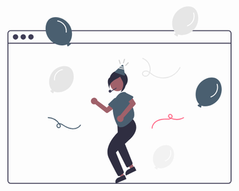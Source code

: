 
 <svg id="e1391a02-b104-4fff-b54c-6dc1d4c09514" data-name="Layer 1" xmlns="http://www.w3.org/2000/svg" width="745.05906" height="591.05208" viewBox="0 0 745.05906 591.05208"><path d="M930.9285,461.46987c15.3186-23.96513,9.4782-55.0636-6.80886-65.47434s-46.96376-2.65415-62.28236,21.311c-14.17924,22.18267-9.49527,50.929,3.44307,62.85967a1.97523,1.97523,0,0,0-.70389.25533l-3.78926,2.37508a2,2,0,0,0,.02143,3.40253l8.136,4.95793a2.00008,2.00008,0,0,0,3.03393-1.54065l.37356-4.45656a1.97975,1.97975,0,0,0-.02609-.46507C888.59206,491.52006,916.71842,483.70078,930.9285,461.46987Z" transform="translate(-227.47047 -154.47396)" fill="#4a5f70"/><path d="M923.14173,414.19293a32.91339,32.91339,0,0,1-19.618,40.51776c-1.78275.68722-1.00831,3.589.79752,2.89283a36.009,36.009,0,0,0,21.71334-44.20811c-.55865-1.8426-3.45518-1.05726-2.89284.79752Z" transform="translate(-227.47047 -154.47396)" fill="#fff"/><path d="M376.225,374.30947c15.81489-21.16406,44.75984-26.27184,59.14326-15.52381s17.68742,39.95392,1.87253,61.118c-14.63862,19.58994-41.16023,24.93262-55.76818,17.59323a1.83486,1.83486,0,0,1,.00857.69547l-.82357,4.07163a1.8578,1.8578,0,0,1-2.96466,1.09567l-6.97414-5.44847a1.85785,1.85785,0,0,1,.34561-3.14179l3.75151-1.78421a1.83983,1.83983,0,0,1,.41281-.12963C363.96884,420.95155,361.55454,393.942,376.225,374.30947Z" transform="translate(-227.47047 -154.47396)" fill="#e6e6e6"/><path d="M410.81811,366.31895a30.56471,30.56471,0,0,0-25.5986,33.4165c.17,1.78426-2.61783,1.77259-2.78668,0a33.42032,33.42032,0,0,1,27.64447-36.10364c1.75412-.29819,2.5079,2.38674.74081,2.68714Z" transform="translate(-227.47047 -154.47396)" fill="#fff"/><path d="M774.26285,673.12425c12.4296-19.44543,7.69066-44.6789-5.52474-53.12624s-38.10666-2.15359-50.53625,17.29184c-11.50512,17.99914-7.70452,41.324,2.79373,51.00468a1.60281,1.60281,0,0,0-.57115.20718l-3.07462,1.92715a1.62282,1.62282,0,0,0,.01739,2.76083l6.60156,4.0229a1.62288,1.62288,0,0,0,2.46175-1.2501l.30311-3.61607a1.60751,1.60751,0,0,0-.02117-.37736C739.91083,697.50714,762.73272,691.16253,774.26285,673.12425Z" transform="translate(-227.47047 -154.47396)" fill="#f2f2f2"/><path d="M962.11952,233.94857h-724.239a10.42158,10.42158,0,0,0-10.41,10.41V735.116a10.42159,10.42159,0,0,0,10.41,10.41h724.239a10.42159,10.42159,0,0,0,10.41-10.41V244.35857A10.42158,10.42158,0,0,0,962.11952,233.94857ZM969.55524,735.116a7.43864,7.43864,0,0,1-7.43572,7.43572h-724.239a7.43864,7.43864,0,0,1-7.43572-7.43572V244.35857a7.43865,7.43865,0,0,1,7.43572-7.43572h724.239a7.43865,7.43865,0,0,1,7.43572,7.43572Z" transform="translate(-227.47047 -154.47396)" fill="#3f3d56"/><rect x="1.48714" y="121.17409" width="742.08477" height="2.97429" fill="#3f3d56"/><circle cx="26.76859" cy="101.78176" r="8.92286" fill="#3f3d56"/><circle cx="52.42182" cy="101.78176" r="8.92286" fill="#3f3d56"/><circle cx="78.07505" cy="101.78176" r="8.92286" fill="#3f3d56"/><circle cx="369.64632" cy="244.28882" r="30.35368" fill="#2f2e41"/><polygon points="421.112 537.499 410.085 542.857 384.169 502.876 400.443 494.967 421.112 537.499" fill="#a0616a"/><path d="M630.96113,695.346H654.605a0,0,0,0,1,0,0V710.2329a0,0,0,0,1,0,0H616.07427a0,0,0,0,1,0,0v0A14.88686,14.88686,0,0,1,630.96113,695.346Z" transform="translate(-470.74558 193.90669) rotate(-25.91783)" fill="#2f2e41"/><path d="M626.58079,690.92777a4.60391,4.60391,0,0,1-1.0603-.124,4.68059,4.68059,0,0,1-3.09131-2.459l-29.58985-58.64649a4.85779,4.85779,0,0,1,1.18164-5.8584l16.47779-13.86035a4.55317,4.55317,0,0,1,4.08667-.94922,4.65063,4.65063,0,0,1,3.209,2.833l25.29248,63.50684a4.8122,4.8122,0,0,1-1.5874,5.65332l-12.18066,8.999A4.60735,4.60735,0,0,1,626.58079,690.92777Z" transform="translate(-227.47047 -154.47396)" fill="#2f2e41"/><polygon points="388.604 565.706 377.307 570.467 353.566 529.157 370.24 522.13 388.604 565.706" fill="#a0616a"/><path d="M597.89423,722.82965H621.5381a0,0,0,0,1,0,0v14.88687a0,0,0,0,1,0,0H583.00737a0,0,0,0,1,0,0v0A14.88686,14.88686,0,0,1,597.89423,722.82965Z" transform="translate(-463.79994 136.7347) rotate(-22.85176)" fill="#2f2e41"/><path d="M598.07469,720.04788a4.486,4.486,0,0,1-3.9087-2.28125c-4.11279-7.28515-15.24877-27.53418-29.79663-58.16113-17.26489-36.34766,20.97608-76.63281,28.81714-84.33887a3.49055,3.49055,0,0,0,1.03321-2.68359l-1.69825-30.57129a4.48949,4.48949,0,0,1,3.77271-4.69043l45.15332-7.3252a4.53993,4.53993,0,0,1,4.2146,1.59571c7.62817,9.25976,10.90552,19.2207,9.74072,29.60742-2.37793,21.20605-22.356,37.2168-24.62622,38.97266a3.17111,3.17111,0,0,0-.26489.22851L589.63816,639.3721a3.48028,3.48028,0,0,0-.82593,3.85352l25.28589,62.06543a4.48732,4.48732,0,0,1-1.533,5.3457l-11.84985,8.55762A4.511,4.511,0,0,1,598.07469,720.04788Z" transform="translate(-227.47047 -154.47396)" fill="#2f2e41"/><path d="M558.51438,509.82425a4.50267,4.50267,0,0,1-2.78833-.96094L519.29124,480.2305a10.24852,10.24852,0,0,1-1.03638.30469,10.99959,10.99959,0,1,1,8.19092-13.22461h0a10.62764,10.62764,0,0,1,.229,1.45117L557.821,491.39066l11.907-12.207,11.71142,15.332L561.125,508.99417A4.49184,4.49184,0,0,1,558.51438,509.82425Z" transform="translate(-227.47047 -154.47396)" fill="#a0616a"/><circle cx="365.96472" cy="257.79071" r="24.56103" fill="#a0616a"/><path d="M605.03172,557.10257a16.14834,16.14834,0,0,1-5.84888-1.04688,13.04792,13.04792,0,0,1-6.60034-5.68066c-7.58545-13.23535-23.93677-54.252-8.70874-84.708,10.25342-20.50781,21.59619-25.38281,29.30615-25.8623,7.11792-.43945,8.49634,1.13574,10.87451,7.54h0c1.31909,3.55176,3.884,8.6289,6.85425,14.50781,10.6626,21.10547,26.77612,53,13.29321,68.8623C629.64427,547.84085,615.761,557.10159,605.03172,557.10257Z" transform="translate(-227.47047 -154.47396)" fill="#4a5f70"/><path d="M585.1367,499.27152a3.27726,3.27726,0,0,1-1.9895-.67383l-19.14551-14.60938a3.28438,3.28438,0,0,1-.28614-4.97656l18.39991-17.72363a7.98794,7.98794,0,0,1,13.282,7.72363l-7.0752,27.78516a3.28631,3.28631,0,0,1-3.18554,2.47461Z" transform="translate(-227.47047 -154.47396)" fill="#4a5f70"/><path d="M602.69041,539.50882a11.03012,11.03012,0,0,1-10.5354-7.92969,11.00436,11.00436,0,0,1,8.70825-13.918h.00049a10.73921,10.73921,0,0,1,1.46338-.13867L634.821,477.39066,623.97,465.70023l16.022-10.748,13.20459,21.165a4.52219,4.52219,0,0,1-.46264,5.37988l-39.41382,44.09961a10.22789,10.22789,0,0,1,.24121,1.05273,11.00268,11.00268,0,0,1-10.23218,12.83985C603.116,539.502,602.90232,539.50882,602.69041,539.50882Z" transform="translate(-227.47047 -154.47396)" fill="#a0616a"/><path d="M624.34153,475.68753a3.29148,3.29148,0,0,1-2.79687-1.56152l-13.406-21.74707a8.01667,8.01667,0,0,1,.523-9.13282h0a8.02059,8.02059,0,0,1,9.8479-2.2041L644.155,453.86429a3.28426,3.28426,0,0,1,.65893,5.43945L626.468,474.90433A3.28292,3.28292,0,0,1,624.34153,475.68753Z" transform="translate(-227.47047 -154.47396)" fill="#4a5f70"/><path d="M573.43043,437.90518l17.23651-10.617-1.2611-2.04747-16.22836,9.996a4.80734,4.80734,0,1,0,.253,2.66843Z" transform="translate(-227.47047 -154.47396)" fill="#3f3d56"/><path d="M610.47047,374.32919s-11.5129,11.30754-36.50422,14.87777-5.35525,42.84232-5.35525,42.84232-7.14036-14.28077,7.14037-26.77643S610.47047,390.39508,610.47047,374.32919Z" transform="translate(-227.47047 -154.47396)" fill="#2f2e41"/><path d="M598.23378,366.32919s7.14036,24.99136,17.851,28.56154S621.44,435.94789,603.589,439.51817c0,0,15.17333-20.52858,6.24785-36.59447S595.55606,374.36216,598.23378,366.32919Z" transform="translate(-227.47047 -154.47396)" fill="#2f2e41"/><path d="M614.88063,384.79585a2.86924,2.86924,0,0,1-.326-.0897l-27.98653-9.55556a2.75162,2.75162,0,0,1-.97259-4.63L608.022,349.916a2.75146,2.75146,0,0,1,4.5681,1.52713l5.5597,30.16054a2.752,2.752,0,0,1-3.26917,3.19214Z" transform="translate(-227.47047 -154.47396)" fill="#4a5f70"/><polygon points="374.411 201.83 385.905 204.276 385.283 200.896 377.283 199.193 374.411 201.83" fill="#e6e6e6"/><polygon points="372.022 204.028 386.426 207.093 387.049 210.473 369.15 206.664 372.022 204.028" fill="#e6e6e6"/><path d="M597.34219,334.23341l3.66734,11.3443a1.53264,1.53264,0,0,0,1.84518,1.04766,1.51594,1.51594,0,0,0,1.04765-1.84518l-3.66734-11.3443a1.53263,1.53263,0,0,0-1.84517-1.04766,1.51593,1.51593,0,0,0-1.04766,1.84518Z" transform="translate(-227.47047 -154.47396)" fill="#ccc"/><path d="M615.15435,330.3847,611.66,342.26292c-.546,1.85591,2.34828,2.64863,2.89284.79752l3.49435-11.87822c.546-1.85591-2.34828-2.64863-2.89284-.79752Z" transform="translate(-227.47047 -154.47396)" fill="#ccc"/><path d="M628.08175,341.26015l-8.641,8.86771c-1.3501,1.38553.838,3.43908,2.18466,2.05713l8.641-8.8677c1.35011-1.38554-.838-3.43909-2.18466-2.05714Z" transform="translate(-227.47047 -154.47396)" fill="#ccc"/><path d="M767.94463,634.76349a26.70611,26.70611,0,0,1-15.91818,32.87633c-1.44653.55761-.81814,2.91209.64711,2.34726a29.21789,29.21789,0,0,0,17.61833-35.87071c-.45329-1.49509-2.80355-.85786-2.34726.64712Z" transform="translate(-227.47047 -154.47396)" fill="#fff"/><path d="M852.9285,224.46987c15.3186-23.96513,9.4782-55.0636-6.80886-65.47434s-46.96376-2.65415-62.28236,21.311c-14.17924,22.18267-9.49527,50.929,3.44307,62.85967a1.97523,1.97523,0,0,0-.70389.25533l-3.78926,2.37508a2,2,0,0,0,.02143,3.40253l8.136,4.95793a2.00008,2.00008,0,0,0,3.03393-1.54065l.37356-4.45656a1.97975,1.97975,0,0,0-.02609-.46507C810.59206,254.52006,838.71842,246.70078,852.9285,224.46987Z" transform="translate(-227.47047 -154.47396)" fill="#e6e6e6"/><path d="M845.14173,177.19293a32.91339,32.91339,0,0,1-19.618,40.51776c-1.78275.68722-1.00831,3.589.79752,2.89283a36.009,36.009,0,0,0,21.71334-44.20811c-.55865-1.8426-3.45518-1.05726-2.89284.79752Z" transform="translate(-227.47047 -154.47396)" fill="#fff"/><path d="M431.18823,212.99342c-17.02552-22.78417-48.18621-28.28295-63.67067-16.71216s-19.04139,43.01239-2.01588,65.79655c15.75921,21.08956,44.311,26.84122,60.03724,18.94a1.97522,1.97522,0,0,0-.00923.74872l.88662,4.38331a2,2,0,0,0,3.1916,1.17954l7.508-5.86554a2.00008,2.00008,0,0,0-.37207-3.3823l-4.03869-1.92079a1.98091,1.98091,0,0,0-.44441-.13955C444.38259,263.20594,446.98171,234.12883,431.18823,212.99342Z" transform="translate(-227.47047 -154.47396)" fill="#4a5f70"/><path d="M393.947,204.39122a32.90443,32.90443,0,0,1,27.55817,35.97453c-.183,1.92085,2.81822,1.90829,3,0a35.97864,35.97864,0,0,0-29.76065-38.86737c-1.8884-.321-2.69988,2.56945-.79752,2.89284Z" transform="translate(-227.47047 -154.47396)" fill="#fff"/><path d="M362.83843,526.49673A47.20026,47.20026,0,0,1,399.75665,548.365c1.11769,1.78672,2.57672,3.75024,1.803,5.94953a3.9116,3.9116,0,0,1-4.053,2.7069c-2.28122-.27762-3.75333-2.50927-4.03437-4.64761-.3188-2.42562,1.39242-4.32979,3.50509-5.231,5.16276-2.20219,10.37149,1.20118,14.57687,3.91738,9.58229,6.18907,20.1219,11.78628,31.733,12.49157,10.74289.65255,22.263-3.55968,28.23837-12.87583,1.04542-1.6299-1.55019-3.136-2.59041-1.51416-5.92611,9.2393-17.90615,12.55766-28.32265,11.12964a55.05992,55.05992,0,0,1-17.72217-6.01687c-2.86307-1.48585-5.63987-3.13293-8.36052-4.86437a53.35069,53.35069,0,0,0-8.2001-4.70081c-4.78157-1.9642-11.11139-1.81074-14.45133,2.71147-3.11593,4.21891-.70785,11.24273,4.50373,12.42885,4.939,1.12409,9.26584-3.521,8.24936-8.37782-.52-2.48445-2.39078-4.91572-3.83887-6.94644a50.20352,50.20352,0,0,0-37.95434-21.02873c-1.92975-.09545-1.92472,2.90479,0,3Z" transform="translate(-227.47047 -154.47396)" fill="#4a5f70"/><path d="M812.23641,523.93132a47.11721,47.11721,0,0,1-44.63514-.151c-1.5509-.855-2.85477-1.83054-3.02982-3.725a3.89586,3.89586,0,0,1,2.05023-3.89758c2.15373-1.05142,4.71668.17512,6.06266,1.97055,1.44788,1.93135.86884,4.43716-.471,6.25557-3.46528,4.703-10.01539,4.25725-15.19755,4.15254-11.1629-.22555-22.899.66626-32.89869,6.08878-9.39576,5.095-16.94182,14.65315-17.15014,25.64963-.03659,1.93124,2.96341,1.93128,3,0,.20557-10.85158,8.4071-19.79494,17.85072-24.15076a53.686,53.686,0,0,1,18.50673-4.35486c3.11374-.23178,6.238-.29334,9.35947-.25509a62.90831,62.90831,0,0,0,9.33823-.19945c5.35393-.73325,11.10993-4.18248,11.50526-10.13707.35774-5.3885-5.76387-9.95986-10.80952-7.88243a7.03241,7.03241,0,0,0-3.03453,10.22569c1.34964,2.05619,3.74892,3.10829,5.89854,4.12641a50.11466,50.11466,0,0,0,45.1687-1.12554c1.69307-.92893.181-3.52051-1.51416-2.59041Z" transform="translate(-227.47047 -154.47396)" fill="#ff6584"/><path d="M676.71157,329.40488c13.49565,4.64249,22.94639,18.32256,23.74844,32.40739.4071,7.14914-1.28851,15.41376-6.62125,20.55835a10.32766,10.32766,0,0,1-9.34869,3.07317c-2.94439-.64-6.017-2.64808-6.52047-5.83749-.48633-3.081,1.619-5.627,4.172-7.03089a12.25063,12.25063,0,0,1,9.55225-.9067c4.16444,1.294,7.69035,4.07123,11.05213,6.75119a81.60643,81.60643,0,0,0,10.43447,7.357,63.96766,63.96766,0,0,0,86.52828-22.10778q1.58294-2.56406,2.903-5.27507c.84663-1.72715-1.73979-3.24944-2.59041-1.51416a61.03544,61.03544,0,0,1-89.10625,23.97066c-6.98278-4.67921-13.67836-12.71831-22.7607-12.7757-6.688-.04226-14.73175,5.013-13.01814,12.622.77953,3.46135,3.70521,5.95466,6.91156,7.15364a12.579,12.579,0,0,0,10.6054-.87042c7.08243-3.97691,10.17531-12.80532,10.763-20.47714,1.15466-15.07365-7.367-30.70846-20.75549-37.77576a36.39341,36.39341,0,0,0-5.15162-2.2151c-1.82953-.62935-2.61536,2.2675-.79752,2.89284Z" transform="translate(-227.47047 -154.47396)" fill="#e6e6e6"/></svg>

<!--
**CBTheDeveloper/CBTheDeveloper** is a ✨ _special_ ✨ repository because its `README.md` (this file) appears on your GitHub profile.

Here are some ideas to get you started:

- 🔭 I’m currently working on ...
- 🌱 I’m currently learning ...
- 👯 I’m looking to collaborate on ...
- 🤔 I’m looking for help with ...
- 💬 Ask me about ...
- 📫 How to reach me: ...
- 😄 Pronouns: ...
- ⚡ Fun fact: ...
-->
